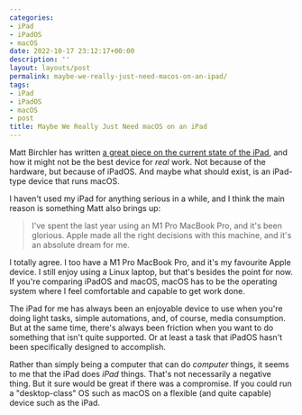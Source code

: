 ```yaml
---
categories:
- iPad
- iPadOS
- macOS
date: 2022-10-17 23:12:17+00:00
description: ''
layout: layouts/post
permalink: maybe-we-really-just-need-macos-on-an-ipad/
tags:
- iPad
- iPadOS
- macOS
- post
title: Maybe We Really Just Need macOS on an iPad
---
```


Matt Birchler has written [a great piece on the current state of the iPad](https://birchtree.me/blog/alright-you-wore-me-down-give-me-macos-on-an-ipad/), and how it might not be the best device for _real_ work. Not because of the hardware, but because of iPadOS. And maybe what should exist, is an iPad-type device that runs macOS.

I haven't used my iPad for anything serious in a while, and I think the main reason is something Matt also brings up:

> I've spent the last year using an M1 Pro MacBook Pro, and it's been glorious. Apple made all the right decisions with this machine, and it's an absolute dream for me.

I totally agree. I too have a M1 Pro MacBook Pro, and it's my favourite Apple device. I still enjoy using a Linux laptop, but that's besides the point for now. If you're comparing iPadOS and macOS, macOS has to be the operating system where I feel comfortable and capable to get work done.

The iPad for me has always been an enjoyable device to use when you're doing light tasks, simple automations, and, of course, media consumption. But at the same time, there's always been friction when you want to do something that isn't quite supported. Or at least a task that iPadOS hasn't been specifically designed to accomplish.

Rather than simply being a computer that can do _computer_ things, it seems to me that the iPad does _iPad_ things. That's not necessarily a negative thing. But it sure would be great if there was a compromise. If you could run a "desktop-class" OS such as macOS on a flexible (and quite capable) device such as the iPad.